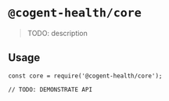 # `@cogent-health/core`

> TODO: description

## Usage

```
const core = require('@cogent-health/core');

// TODO: DEMONSTRATE API
```
